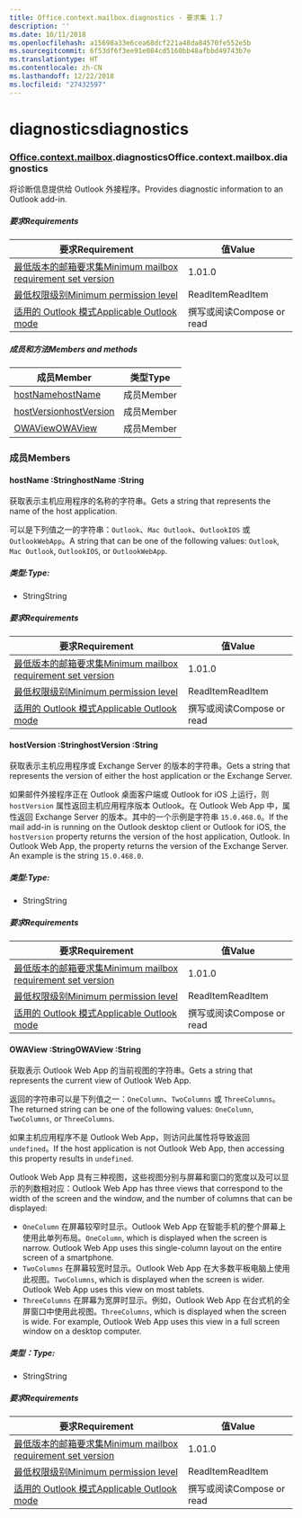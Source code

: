 ```yaml
---
title: Office.context.mailbox.diagnostics - 要求集 1.7
description: ''
ms.date: 10/11/2018
ms.openlocfilehash: a15698a33e6cea68dcf221a48da84570fe552e5b
ms.sourcegitcommit: 6f53df6f3ee91e084cd5160bb48afbbd49743b7e
ms.translationtype: HT
ms.contentlocale: zh-CN
ms.lasthandoff: 12/22/2018
ms.locfileid: "27432597"
---
```

# <a name="diagnostics"></a><span data-ttu-id="53a84-102">diagnostics</span><span class="sxs-lookup"><span data-stu-id="53a84-102">diagnostics</span></span>

### <a name="officeofficemdcontextofficecontextmdmailboxofficecontextmailboxmddiagnostics"></a><span data-ttu-id="53a84-103">[Office](Office.md)[.context](Office.context.md)[.mailbox](Office.context.mailbox.md).diagnostics</span><span class="sxs-lookup"><span data-stu-id="53a84-103">Office.context.mailbox.diagnostics</span></span>

<span data-ttu-id="53a84-104">将诊断信息提供给 Outlook 外接程序。</span><span class="sxs-lookup"><span data-stu-id="53a84-104">Provides diagnostic information to an Outlook add-in.</span></span>

##### <a name="requirements"></a><span data-ttu-id="53a84-105">要求</span><span class="sxs-lookup"><span data-stu-id="53a84-105">Requirements</span></span>

|<span data-ttu-id="53a84-106">要求</span><span class="sxs-lookup"><span data-stu-id="53a84-106">Requirement</span></span>| <span data-ttu-id="53a84-107">值</span><span class="sxs-lookup"><span data-stu-id="53a84-107">Value</span></span>|
|---|---|
|[<span data-ttu-id="53a84-108">最低版本的邮箱要求集</span><span class="sxs-lookup"><span data-stu-id="53a84-108">Minimum mailbox requirement set version</span></span>](/office/dev/add-ins/reference/requirement-sets/outlook-api-requirement-sets)| <span data-ttu-id="53a84-109">1.0</span><span class="sxs-lookup"><span data-stu-id="53a84-109">1.0</span></span>|
|[<span data-ttu-id="53a84-110">最低权限级别</span><span class="sxs-lookup"><span data-stu-id="53a84-110">Minimum permission level</span></span>](https://docs.microsoft.com/outlook/add-ins/understanding-outlook-add-in-permissions)| <span data-ttu-id="53a84-111">ReadItem</span><span class="sxs-lookup"><span data-stu-id="53a84-111">ReadItem</span></span>|
|[<span data-ttu-id="53a84-112">适用的 Outlook 模式</span><span class="sxs-lookup"><span data-stu-id="53a84-112">Applicable Outlook mode</span></span>](https://docs.microsoft.com/outlook/add-ins/#extension-points)| <span data-ttu-id="53a84-113">撰写或阅读</span><span class="sxs-lookup"><span data-stu-id="53a84-113">Compose or read</span></span>|

##### <a name="members-and-methods"></a><span data-ttu-id="53a84-114">成员和方法</span><span class="sxs-lookup"><span data-stu-id="53a84-114">Members and methods</span></span>

| <span data-ttu-id="53a84-115">成员</span><span class="sxs-lookup"><span data-stu-id="53a84-115">Member</span></span> | <span data-ttu-id="53a84-116">类型</span><span class="sxs-lookup"><span data-stu-id="53a84-116">Type</span></span> |
|--------|------|
| [<span data-ttu-id="53a84-117">hostName</span><span class="sxs-lookup"><span data-stu-id="53a84-117">hostName</span></span>](#hostname-string) | <span data-ttu-id="53a84-118">成员</span><span class="sxs-lookup"><span data-stu-id="53a84-118">Member</span></span> |
| [<span data-ttu-id="53a84-119">hostVersion</span><span class="sxs-lookup"><span data-stu-id="53a84-119">hostVersion</span></span>](#hostversion-string) | <span data-ttu-id="53a84-120">成员</span><span class="sxs-lookup"><span data-stu-id="53a84-120">Member</span></span> |
| [<span data-ttu-id="53a84-121">OWAView</span><span class="sxs-lookup"><span data-stu-id="53a84-121">OWAView</span></span>](#owaview-string) | <span data-ttu-id="53a84-122">成员</span><span class="sxs-lookup"><span data-stu-id="53a84-122">Member</span></span> |

### <a name="members"></a><span data-ttu-id="53a84-123">成员</span><span class="sxs-lookup"><span data-stu-id="53a84-123">Members</span></span>

####  <a name="hostname-string"></a><span data-ttu-id="53a84-124">hostName :String</span><span class="sxs-lookup"><span data-stu-id="53a84-124">hostName :String</span></span>

<span data-ttu-id="53a84-125">获取表示主机应用程序的名称的字符串。</span><span class="sxs-lookup"><span data-stu-id="53a84-125">Gets a string that represents the name of the host application.</span></span>

<span data-ttu-id="53a84-126">可以是下列值之一的字符串：`Outlook`、`Mac Outlook`、`OutlookIOS` 或 `OutlookWebApp`。</span><span class="sxs-lookup"><span data-stu-id="53a84-126">A string that can be one of the following values: `Outlook`, `Mac Outlook`, `OutlookIOS`, or `OutlookWebApp`.</span></span>

##### <a name="type"></a><span data-ttu-id="53a84-127">类型:</span><span class="sxs-lookup"><span data-stu-id="53a84-127">Type:</span></span>

*   <span data-ttu-id="53a84-128">String</span><span class="sxs-lookup"><span data-stu-id="53a84-128">String</span></span>

##### <a name="requirements"></a><span data-ttu-id="53a84-129">要求</span><span class="sxs-lookup"><span data-stu-id="53a84-129">Requirements</span></span>

|<span data-ttu-id="53a84-130">要求</span><span class="sxs-lookup"><span data-stu-id="53a84-130">Requirement</span></span>| <span data-ttu-id="53a84-131">值</span><span class="sxs-lookup"><span data-stu-id="53a84-131">Value</span></span>|
|---|---|
|[<span data-ttu-id="53a84-132">最低版本的邮箱要求集</span><span class="sxs-lookup"><span data-stu-id="53a84-132">Minimum mailbox requirement set version</span></span>](/office/dev/add-ins/reference/requirement-sets/outlook-api-requirement-sets)| <span data-ttu-id="53a84-133">1.0</span><span class="sxs-lookup"><span data-stu-id="53a84-133">1.0</span></span>|
|[<span data-ttu-id="53a84-134">最低权限级别</span><span class="sxs-lookup"><span data-stu-id="53a84-134">Minimum permission level</span></span>](https://docs.microsoft.com/outlook/add-ins/understanding-outlook-add-in-permissions)| <span data-ttu-id="53a84-135">ReadItem</span><span class="sxs-lookup"><span data-stu-id="53a84-135">ReadItem</span></span>|
|[<span data-ttu-id="53a84-136">适用的 Outlook 模式</span><span class="sxs-lookup"><span data-stu-id="53a84-136">Applicable Outlook mode</span></span>](https://docs.microsoft.com/outlook/add-ins/#extension-points)| <span data-ttu-id="53a84-137">撰写或阅读</span><span class="sxs-lookup"><span data-stu-id="53a84-137">Compose or read</span></span>|

####  <a name="hostversion-string"></a><span data-ttu-id="53a84-138">hostVersion :String</span><span class="sxs-lookup"><span data-stu-id="53a84-138">hostVersion :String</span></span>

<span data-ttu-id="53a84-139">获取表示主机应用程序或 Exchange Server 的版本的字符串。</span><span class="sxs-lookup"><span data-stu-id="53a84-139">Gets a string that represents the version of either the host application or the Exchange Server.</span></span>

<span data-ttu-id="53a84-p101">如果邮件外接程序正在 Outlook 桌面客户端或 Outlook for iOS 上运行，则 `hostVersion` 属性返回主机应用程序版本 Outlook。在 Outlook Web App 中，属性返回 Exchange Server 的版本。其中的一个示例是字符串 `15.0.468.0`。</span><span class="sxs-lookup"><span data-stu-id="53a84-p101">If the mail add-in is running on the Outlook desktop client or Outlook for iOS, the `hostVersion` property returns the version of the host application, Outlook. In Outlook Web App, the property returns the version of the Exchange Server. An example is the string `15.0.468.0`.</span></span>

##### <a name="type"></a><span data-ttu-id="53a84-143">类型:</span><span class="sxs-lookup"><span data-stu-id="53a84-143">Type:</span></span>

*   <span data-ttu-id="53a84-144">String</span><span class="sxs-lookup"><span data-stu-id="53a84-144">String</span></span>

##### <a name="requirements"></a><span data-ttu-id="53a84-145">要求</span><span class="sxs-lookup"><span data-stu-id="53a84-145">Requirements</span></span>

|<span data-ttu-id="53a84-146">要求</span><span class="sxs-lookup"><span data-stu-id="53a84-146">Requirement</span></span>| <span data-ttu-id="53a84-147">值</span><span class="sxs-lookup"><span data-stu-id="53a84-147">Value</span></span>|
|---|---|
|[<span data-ttu-id="53a84-148">最低版本的邮箱要求集</span><span class="sxs-lookup"><span data-stu-id="53a84-148">Minimum mailbox requirement set version</span></span>](/office/dev/add-ins/reference/requirement-sets/outlook-api-requirement-sets)| <span data-ttu-id="53a84-149">1.0</span><span class="sxs-lookup"><span data-stu-id="53a84-149">1.0</span></span>|
|[<span data-ttu-id="53a84-150">最低权限级别</span><span class="sxs-lookup"><span data-stu-id="53a84-150">Minimum permission level</span></span>](https://docs.microsoft.com/outlook/add-ins/understanding-outlook-add-in-permissions)| <span data-ttu-id="53a84-151">ReadItem</span><span class="sxs-lookup"><span data-stu-id="53a84-151">ReadItem</span></span>|
|[<span data-ttu-id="53a84-152">适用的 Outlook 模式</span><span class="sxs-lookup"><span data-stu-id="53a84-152">Applicable Outlook mode</span></span>](https://docs.microsoft.com/outlook/add-ins/#extension-points)| <span data-ttu-id="53a84-153">撰写或阅读</span><span class="sxs-lookup"><span data-stu-id="53a84-153">Compose or read</span></span>|

####  <a name="owaview-string"></a><span data-ttu-id="53a84-154">OWAView :String</span><span class="sxs-lookup"><span data-stu-id="53a84-154">OWAView :String</span></span>

<span data-ttu-id="53a84-155">获取表示 Outlook Web App 的当前视图的字符串。</span><span class="sxs-lookup"><span data-stu-id="53a84-155">Gets a string that represents the current view of Outlook Web App.</span></span>

<span data-ttu-id="53a84-156">返回的字符串可以是下列值之一：`OneColumn`、`TwoColumns` 或 `ThreeColumns`。</span><span class="sxs-lookup"><span data-stu-id="53a84-156">The returned string can be one of the following values: `OneColumn`, `TwoColumns`, or `ThreeColumns`.</span></span>

<span data-ttu-id="53a84-157">如果主机应用程序不是 Outlook Web App，则访问此属性将导致返回 `undefined`。</span><span class="sxs-lookup"><span data-stu-id="53a84-157">If the host application is not Outlook Web App, then accessing this property results in `undefined`.</span></span>

<span data-ttu-id="53a84-158">Outlook Web App 具有三种视图，这些视图分别与屏幕和窗口的宽度以及可以显示的列数相对应：</span><span class="sxs-lookup"><span data-stu-id="53a84-158">Outlook Web App has three views that correspond to the width of the screen and the window, and the number of columns that can be displayed:</span></span>

*   <span data-ttu-id="53a84-p102">`OneColumn` 在屏幕较窄时显示。Outlook Web App 在智能手机的整个屏幕上使用此单列布局。</span><span class="sxs-lookup"><span data-stu-id="53a84-p102">`OneColumn`, which is displayed when the screen is narrow. Outlook Web App uses this single-column layout on the entire screen of a smartphone.</span></span>
*   <span data-ttu-id="53a84-p103">`TwoColumns` 在屏幕较宽时显示。Outlook Web App 在大多数平板电脑上使用此视图。</span><span class="sxs-lookup"><span data-stu-id="53a84-p103">`TwoColumns`, which is displayed when the screen is wider. Outlook Web App uses this view on most tablets.</span></span>
*   <span data-ttu-id="53a84-p104">`ThreeColumns` 在屏幕为宽屏时显示。例如，Outlook Web App 在台式机的全屏窗口中使用此视图。</span><span class="sxs-lookup"><span data-stu-id="53a84-p104">`ThreeColumns`, which is displayed when the screen is wide. For example, Outlook Web App uses this view in a full screen window on a desktop computer.</span></span>

##### <a name="type"></a><span data-ttu-id="53a84-165">类型：</span><span class="sxs-lookup"><span data-stu-id="53a84-165">Type:</span></span>

*   <span data-ttu-id="53a84-166">String</span><span class="sxs-lookup"><span data-stu-id="53a84-166">String</span></span>

##### <a name="requirements"></a><span data-ttu-id="53a84-167">要求</span><span class="sxs-lookup"><span data-stu-id="53a84-167">Requirements</span></span>

|<span data-ttu-id="53a84-168">要求</span><span class="sxs-lookup"><span data-stu-id="53a84-168">Requirement</span></span>| <span data-ttu-id="53a84-169">值</span><span class="sxs-lookup"><span data-stu-id="53a84-169">Value</span></span>|
|---|---|
|[<span data-ttu-id="53a84-170">最低版本的邮箱要求集</span><span class="sxs-lookup"><span data-stu-id="53a84-170">Minimum mailbox requirement set version</span></span>](/office/dev/add-ins/reference/requirement-sets/outlook-api-requirement-sets)| <span data-ttu-id="53a84-171">1.0</span><span class="sxs-lookup"><span data-stu-id="53a84-171">1.0</span></span>|
|[<span data-ttu-id="53a84-172">最低权限级别</span><span class="sxs-lookup"><span data-stu-id="53a84-172">Minimum permission level</span></span>](https://docs.microsoft.com/outlook/add-ins/understanding-outlook-add-in-permissions)| <span data-ttu-id="53a84-173">ReadItem</span><span class="sxs-lookup"><span data-stu-id="53a84-173">ReadItem</span></span>|
|[<span data-ttu-id="53a84-174">适用的 Outlook 模式</span><span class="sxs-lookup"><span data-stu-id="53a84-174">Applicable Outlook mode</span></span>](https://docs.microsoft.com/outlook/add-ins/#extension-points)| <span data-ttu-id="53a84-175">撰写或阅读</span><span class="sxs-lookup"><span data-stu-id="53a84-175">Compose or read</span></span>|